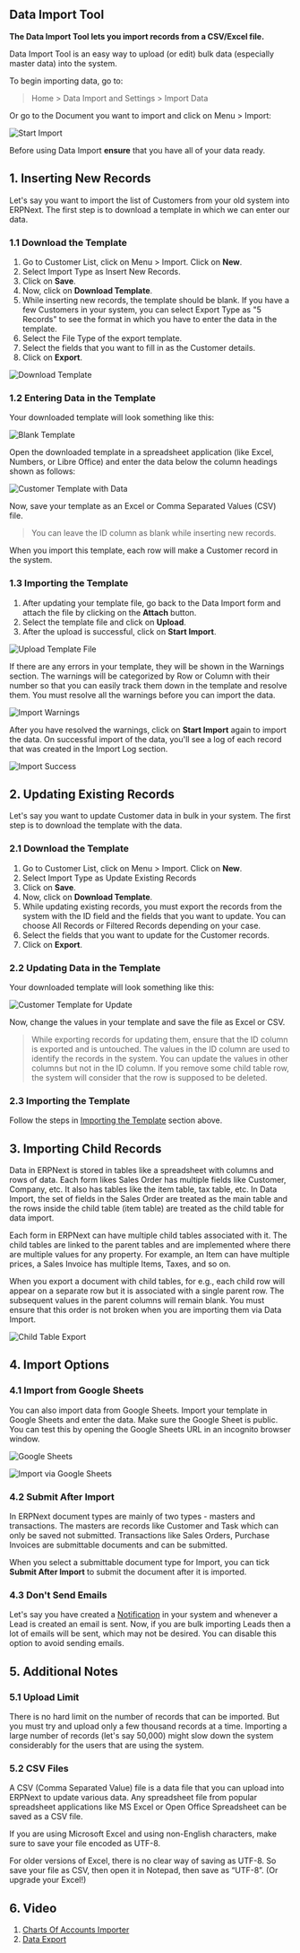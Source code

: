 ## Data Import Tool

**The Data Import Tool lets you import records from a CSV/Excel file.**

Data Import Tool is an easy way to upload (or edit) bulk data (especially master data) into the system.

To begin importing data, go to:

> Home > Data Import and Settings > Import Data

Or go to the Document you want to import and click on Menu > Import:

![Start Import](https://docs.erpnext.com/files/task-menu-import.png)

Before using Data Import **ensure** that you have all of your data ready.

## 1\. Inserting New Records

Let's say you want to import the list of Customers from your old system into ERPNext. The first step is to download a template in which we can enter our data.

### 1.1 Download the Template

1.  Go to Customer List, click on Menu > Import. Click on **New**.
2.  Select Import Type as Insert New Records.
3.  Click on **Save**.
4.  Now, click on **Download Template**.
5.  While inserting new records, the template should be blank. If you have a few Customers in your system, you can select Export Type as "5 Records" to see the format in which you have to enter the data in the template.
6.  Select the File Type of the export template.
7.  Select the fields that you want to fill in as the Customer details.
8.  Click on **Export**.

![Download Template](https://docs.erpnext.com/files/download-template.gif)

### 1.2 Entering Data in the Template

Your downloaded template will look something like this:

![Blank Template](https://docs.erpnext.com/files/blank-template-file.png)

Open the downloaded template in a spreadsheet application (like Excel, Numbers, or Libre Office) and enter the data below the column headings shown as follows:

![Customer Template with Data](https://docs.erpnext.com/files/customer-template-with-data.png)

Now, save your template as an Excel or Comma Separated Values (CSV) file.

> You can leave the ID column as blank while inserting new records.

When you import this template, each row will make a Customer record in the system.

### 1.3 Importing the Template

1.  After updating your template file, go back to the Data Import form and attach the file by clicking on the **Attach** button.
2.  Select the template file and click on **Upload**.
3.  After the upload is successful, click on **Start Import**.

![Upload Template File](https://docs.erpnext.com/files/upload-template-file.png)

If there are any errors in your template, they will be shown in the Warnings section. The warnings will be categorized by Row or Column with their number so that you can easily track them down in the template and resolve them. You must resolve all the warnings before you can import the data.

![Import Warnings](https://docs.erpnext.com/files/import-warnings.png)

After you have resolved the warnings, click on **Start Import** again to import the data. On successful import of the data, you'll see a log of each record that was created in the Import Log section.

![Import Success](https://docs.erpnext.com/files/import-success.png)

## 2\. Updating Existing Records

Let's say you want to update Customer data in bulk in your system. The first step is to download the template with the data.

### 2.1 Download the Template

1.  Go to Customer List, click on Menu > Import. Click on **New**.
2.  Select Import Type as Update Existing Records
3.  Click on **Save**.
4.  Now, click on **Download Template**.
5.  While updating existing records, you must export the records from the system with the ID field and the fields that you want to update. You can choose All Records or Filtered Records depending on your case.
6.  Select the fields that you want to update for the Customer records.
7.  Click on **Export**.

### 2.2 Updating Data in the Template

Your downloaded template will look something like this:

![Customer Template for Update](https://docs.erpnext.com/files/customer-template-for-update.png)

Now, change the values in your template and save the file as Excel or CSV.

> While exporting records for updating them, ensure that the ID column is exported and is untouched. The values in the ID column are used to identify the records in the system. You can update the values in other columns but not in the ID column. If you remove some child table row, the system will consider that the row is supposed to be deleted.

### 2.3 Importing the Template

Follow the steps in [Importing the Template](#23-importing-the-template) section above.

## 3\. Importing Child Records

Data in ERPNext is stored in tables like a spreadsheet with columns and rows of data. Each form likes Sales Order has multiple fields like Customer, Company, etc. It also has tables like the item table, tax table, etc. In Data Import, the set of fields in the Sales Order are treated as the main table and the rows inside the child table (item table) are treated as the child table for data import.

Each form in ERPNext can have multiple child tables associated with it. The child tables are linked to the parent tables and are implemented where there are multiple values for any property. For example, an Item can have multiple prices, a Sales Invoice has multiple Items, Taxes, and so on.

When you export a document with child tables, for e.g., each child row will appear on a separate row but it is associated with a single parent row. The subsequent values in the parent columns will remain blank. You must ensure that this order is not broken when you are importing them via Data Import.

![Child Table Export](https://docs.erpnext.com/files/child-table-export.png)

## 4\. Import Options

### 4.1 Import from Google Sheets

You can also import data from Google Sheets. Import your template in Google Sheets and enter the data. Make sure the Google Sheet is public. You can test this by opening the Google Sheets URL in an incognito browser window.

![Google Sheets](https://docs.erpnext.com/files/google-sheets.png)

![Import via Google Sheets](https://docs.erpnext.com/files/import-via-google-sheets.png)

### 4.2 Submit After Import

In ERPNext document types are mainly of two types - masters and transactions. The masters are records like Customer and Task which can only be saved not submitted. Transactions like Sales Orders, Purchase Invoices are submittable documents and can be submitted.

When you select a submittable document type for Import, you can tick **Submit After Import** to submit the document after it is imported.

### 4.3 Don't Send Emails

Let's say you have created a [Notification](https://docs.erpnext.com/docs/v13/user/manual/en/setting-up/notifications) in your system and whenever a Lead is created an email is sent. Now, if you are bulk importing Leads then a lot of emails will be sent, which may not be desired. You can disable this option to avoid sending emails.

## 5\. Additional Notes

### 5.1 Upload Limit

There is no hard limit on the number of records that can be imported. But you must try and upload only a few thousand records at a time. Importing a large number of records (let's say 50,000) might slow down the system considerably for the users that are using the system.

### 5.2 CSV Files

A CSV (Comma Separated Value) file is a data file that you can upload into ERPNext to update various data. Any spreadsheet file from popular spreadsheet applications like MS Excel or Open Office Spreadsheet can be saved as a CSV file.

If you are using Microsoft Excel and using non-English characters, make sure to save your file encoded as UTF-8.

For older versions of Excel, there is no clear way of saving as UTF-8. So save your file as CSV, then open it in Notepad, then save as “UTF-8”. (Or upgrade your Excel!)

## 6\. Video

1.  [Charts Of Accounts Importer](https://docs.erpnext.com/docs/v13/user/manual/en/setting-up/chart-of-accounts-importer)
2.  [Data Export](https://docs.erpnext.com/docs/v13/user/manual/en/setting-up/data/data-export)